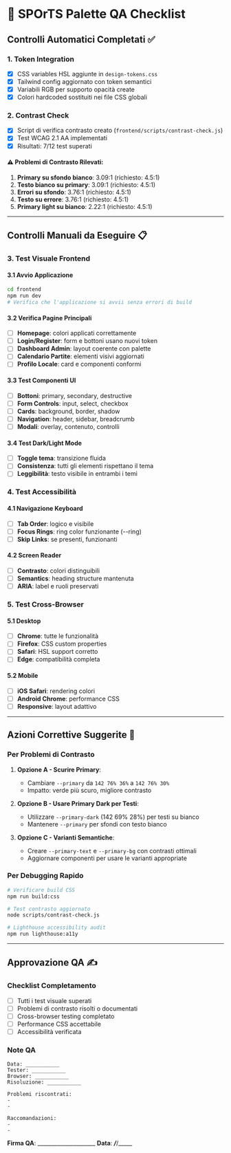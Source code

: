 # 🎨 SPOrTS Palette QA Checklist

## Controlli Automatici Completati ✅

### 1. Token Integration
- [x] CSS variables HSL aggiunte in `design-tokens.css`
- [x] Tailwind config aggiornato con token semantici  
- [x] Variabili RGB per supporto opacità create
- [x] Colori hardcoded sostituiti nei file CSS globali

### 2. Contrast Check
- [x] Script di verifica contrasto creato (`frontend/scripts/contrast-check.js`)
- [x] Test WCAG 2.1 AA implementati
- [x] Risultati: 7/12 test superati

#### ⚠️ Problemi di Contrasto Rilevati:
1. **Primary su sfondo bianco**: 3.09:1 (richiesto: 4.5:1)
2. **Testo bianco su primary**: 3.09:1 (richiesto: 4.5:1)  
3. **Errori su sfondo**: 3.76:1 (richiesto: 4.5:1)
4. **Testo su errore**: 3.76:1 (richiesto: 4.5:1)
5. **Primary light su bianco**: 2.22:1 (richiesto: 4.5:1)

---

## Controlli Manuali da Eseguire 📋

### 3. Test Visuale Frontend

#### 3.1 Avvio Applicazione
```bash
cd frontend
npm run dev
# Verifica che l'applicazione si avvii senza errori di build
```

#### 3.2 Verifica Pagine Principali
- [ ] **Homepage**: colori applicati correttamente
- [ ] **Login/Register**: form e bottoni usano nuovi token
- [ ] **Dashboard Admin**: layout coerente con palette
- [ ] **Calendario Partite**: elementi visivi aggiornati
- [ ] **Profilo Locale**: card e componenti conformi

#### 3.3 Test Componenti UI
- [ ] **Bottoni**: primary, secondary, destructive
- [ ] **Form Controls**: input, select, checkbox
- [ ] **Cards**: background, border, shadow
- [ ] **Navigation**: header, sidebar, breadcrumb
- [ ] **Modali**: overlay, contenuto, controlli

#### 3.4 Test Dark/Light Mode
- [ ] **Toggle tema**: transizione fluida
- [ ] **Consistenza**: tutti gli elementi rispettano il tema
- [ ] **Leggibilità**: testo visibile in entrambi i temi

### 4. Test Accessibilità

#### 4.1 Navigazione Keyboard
- [ ] **Tab Order**: logico e visibile
- [ ] **Focus Rings**: ring color funzionante (--ring)
- [ ] **Skip Links**: se presenti, funzionanti

#### 4.2 Screen Reader
- [ ] **Contrasto**: colori distinguibili
- [ ] **Semantics**: heading structure mantenuta
- [ ] **ARIA**: label e ruoli preservati

### 5. Test Cross-Browser

#### 5.1 Desktop
- [ ] **Chrome**: tutte le funzionalità
- [ ] **Firefox**: CSS custom properties
- [ ] **Safari**: HSL support corretto
- [ ] **Edge**: compatibilità completa

#### 5.2 Mobile
- [ ] **iOS Safari**: rendering colori
- [ ] **Android Chrome**: performance CSS
- [ ] **Responsive**: layout adattivo

---

## Azioni Correttive Suggerite 🔧

### Per Problemi di Contrasto
1. **Opzione A - Scurire Primary**: 
   - Cambiare `--primary` da `142 76% 36%` a `142 76% 30%`
   - Impatto: verde più scuro, migliore contrasto

2. **Opzione B - Usare Primary Dark per Testi**:
   - Utilizzare `--primary-dark` (142 69% 28%) per testi su bianco
   - Mantenere `--primary` per sfondi con testo bianco

3. **Opzione C - Varianti Semantiche**:
   - Creare `--primary-text` e `--primary-bg` con contrasti ottimali
   - Aggiornare componenti per usare le varianti appropriate

### Per Debugging Rapido
```bash
# Verificare build CSS
npm run build:css

# Test contrasto aggiornato  
node scripts/contrast-check.js

# Lighthouse accessibility audit
npm run lighthouse:a11y
```

---

## Approvazione QA ✍️

### Checklist Completamento
- [ ] Tutti i test visuale superati
- [ ] Problemi di contrasto risolti o documentati
- [ ] Cross-browser testing completato
- [ ] Performance CSS accettabile
- [ ] Accessibilità verificata

### Note QA
```
Data: ___________
Tester: ___________
Browser: ___________
Risoluzione: ___________

Problemi riscontrati:
- 
- 

Raccomandazioni:
- 
- 
```

**Firma QA**: _____________________ **Data**: _____/_____/_____

